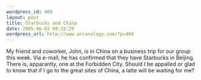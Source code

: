 ```yaml
--- 
wordpress_id: 469
layout: post
title: Starbucks and China
date: 2005-06-02 09:32:29
wordpress_url: http://www.arcanology.com/?p=469
---
```

My friend and coworker, John, is in China on a business trip for our group this week. Via e-mail, he has confirmed that they have Starbucks in Beijing. There is, apparantly, one at the Forbidden City. Should I be appalled or glad to know that if I go to the great sites of China, a latte will be waiting for me?